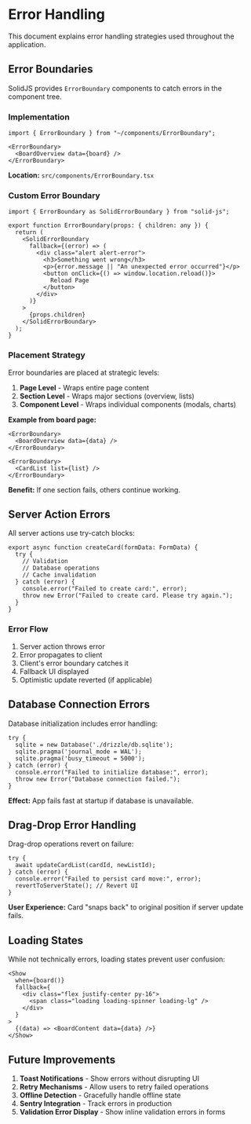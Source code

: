# Error Handling

This document explains error handling strategies used throughout the application.

## Error Boundaries

SolidJS provides `ErrorBoundary` components to catch errors in the component tree.

### Implementation

```tsx
import { ErrorBoundary } from "~/components/ErrorBoundary";

<ErrorBoundary>
  <BoardOverview data={board} />
</ErrorBoundary>
```

**Location:** `src/components/ErrorBoundary.tsx`

### Custom Error Boundary

```tsx
import { ErrorBoundary as SolidErrorBoundary } from "solid-js";

export function ErrorBoundary(props: { children: any }) {
  return (
    <SolidErrorBoundary
      fallback={(error) => (
        <div class="alert alert-error">
          <h3>Something went wrong</h3>
          <p>{error.message || "An unexpected error occurred"}</p>
          <button onClick={() => window.location.reload()}>
            Reload Page
          </button>
        </div>
      )}
    >
      {props.children}
    </SolidErrorBoundary>
  );
}
```

### Placement Strategy

Error boundaries are placed at strategic levels:

1. **Page Level** - Wraps entire page content
2. **Section Level** - Wraps major sections (overview, lists)
3. **Component Level** - Wraps individual components (modals, charts)

**Example from board page:**
```tsx
<ErrorBoundary>
  <BoardOverview data={data} />
</ErrorBoundary>

<ErrorBoundary>
  <CardList list={list} />
</ErrorBoundary>
```

**Benefit:** If one section fails, others continue working.

## Server Action Errors

All server actions use try-catch blocks:

```tsx
export async function createCard(formData: FormData) {
  try {
    // Validation
    // Database operations
    // Cache invalidation
  } catch (error) {
    console.error("Failed to create card:", error);
    throw new Error("Failed to create card. Please try again.");
  }
}
```

### Error Flow

1. Server action throws error
2. Error propagates to client
3. Client's error boundary catches it
4. Fallback UI displayed
5. Optimistic update reverted (if applicable)

## Database Connection Errors

Database initialization includes error handling:

```tsx
try {
  sqlite = new Database('./drizzle/db.sqlite');
  sqlite.pragma('journal_mode = WAL');
  sqlite.pragma('busy_timeout = 5000');
} catch (error) {
  console.error("Failed to initialize database:", error);
  throw new Error("Database connection failed.");
}
```

**Effect:** App fails fast at startup if database is unavailable.

## Drag-Drop Error Handling

Drag-drop operations revert on failure:

```tsx
try {
  await updateCardList(cardId, newListId);
} catch (error) {
  console.error("Failed to persist card move:", error);
  revertToServerState(); // Revert UI
}
```

**User Experience:** Card "snaps back" to original position if server update fails.

## Loading States

While not technically errors, loading states prevent user confusion:

```tsx
<Show
  when={board()}
  fallback={
    <div class="flex justify-center py-16">
      <span class="loading loading-spinner loading-lg" />
    </div>
  }
>
  {(data) => <BoardContent data={data} />}
</Show>
```

## Future Improvements

1. **Toast Notifications** - Show errors without disrupting UI
2. **Retry Mechanisms** - Allow users to retry failed operations
3. **Offline Detection** - Gracefully handle offline state
4. **Sentry Integration** - Track errors in production
5. **Validation Error Display** - Show inline validation errors in forms
